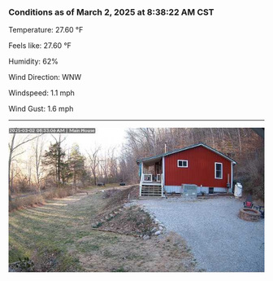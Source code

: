 ### Conditions as of March 2, 2025 at 8:38:22 AM CST 

Temperature: 27.60 &deg;F

Feels like: 27.60 &deg;F

Humidity: 62%

Wind Direction: WNW

Windspeed: 1.1 mph

Wind Gust: 1.6 mph

---

<img src="./images/latest.jpeg"/>

